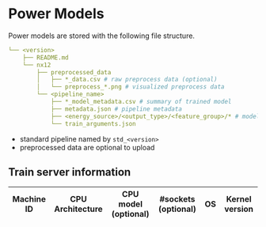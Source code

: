 # Power Models

Power models are stored with the following file structure.

```yaml
└── <version>
    ├── README.md
    └── nx12
        ├── preprocessed_data
        │   ├── *_data.csv # raw preprocess data (optional)
        │   └── preprocess_*.png # visualized preprocess data   
        └── <pipeline_name>
            ├── *_model_metadata.csv # summary of trained model 
            ├── metadata.json # pipeline metadata
            ├── <energy_source>/<output_type>/<feature_group>/* # model files
            └── train_arguments.json
```

- standard pipeline named by `std_<version>`
- preprocessed data are optional to upload

## Train server information

Machine ID|CPU Architecture|CPU model (optional)|#sockets (optional)|OS|Kernel version
---|---|---|---|---|---
